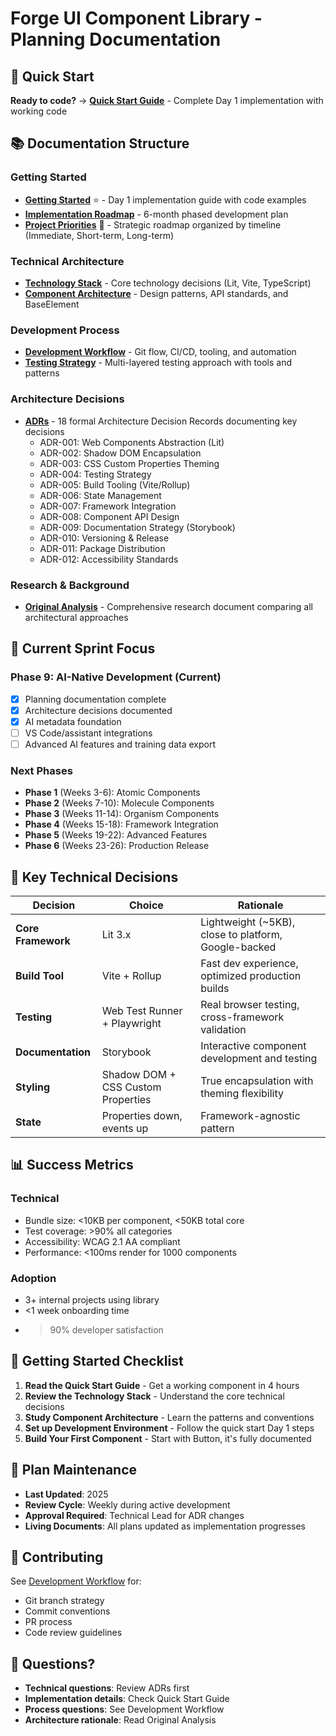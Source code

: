 # Forge UI Component Library - Planning Documentation

## 🚀 Quick Start
**Ready to code?** → **[Quick Start Guide](./quick-start-guide.md)** - Complete Day 1 implementation with working code

## 📚 Documentation Structure

### Getting Started
- **[Getting Started](../docs/GETTING_STARTED.md)** ⭐ - Day 1 implementation guide with code examples
- **[Implementation Roadmap](./implementation-roadmap.md)** - 6-month phased development plan
- **[Project Priorities](./priorities/README.md)** 🎯 - Strategic roadmap organized by timeline (Immediate, Short-term, Long-term)

### Technical Architecture
- **[Technology Stack](./architecture/technology-stack.md)** - Core technology decisions (Lit, Vite, TypeScript)
- **[Component Architecture](./architecture/component-architecture.md)** - Design patterns, API standards, and BaseElement

### Development Process
- **[Development Workflow](./process/development-workflow.md)** - Git flow, CI/CD, tooling, and automation
- **[Testing Strategy](./architecture/testing-strategy.md)** - Multi-layered testing approach with tools and patterns

### Architecture Decisions
- **[ADRs](./adrs/)** - 18 formal Architecture Decision Records documenting key decisions
  - ADR-001: Web Components Abstraction (Lit)
  - ADR-002: Shadow DOM Encapsulation
  - ADR-003: CSS Custom Properties Theming
  - ADR-004: Testing Strategy
  - ADR-005: Build Tooling (Vite/Rollup)
  - ADR-006: State Management
  - ADR-007: Framework Integration
  - ADR-008: Component API Design
  - ADR-009: Documentation Strategy (Storybook)
  - ADR-010: Versioning & Release
  - ADR-011: Package Distribution
  - ADR-012: Accessibility Standards

### Research & Background
- **[Original Analysis](./research/original-analysis.md)** - Comprehensive research document comparing all architectural approaches

## 🎯 Current Sprint Focus

### Phase 9: AI-Native Development (Current)
- [x] Planning documentation complete
- [x] Architecture decisions documented
- [x] AI metadata foundation
- [ ] VS Code/assistant integrations
- [ ] Advanced AI features and training data export

### Next Phases
- **Phase 1** (Weeks 3-6): Atomic Components
- **Phase 2** (Weeks 7-10): Molecule Components  
- **Phase 3** (Weeks 11-14): Organism Components
- **Phase 4** (Weeks 15-18): Framework Integration
- **Phase 5** (Weeks 19-22): Advanced Features
- **Phase 6** (Weeks 23-26): Production Release

## 🔑 Key Technical Decisions

| Decision | Choice | Rationale |
|----------|--------|-----------|
| **Core Framework** | Lit 3.x | Lightweight (~5KB), close to platform, Google-backed |
| **Build Tool** | Vite + Rollup | Fast dev experience, optimized production builds |
| **Testing** | Web Test Runner + Playwright | Real browser testing, cross-framework validation |
| **Documentation** | Storybook | Interactive component development and testing |
| **Styling** | Shadow DOM + CSS Custom Properties | True encapsulation with theming flexibility |
| **State** | Properties down, events up | Framework-agnostic pattern |

## 📊 Success Metrics

### Technical
- Bundle size: <10KB per component, <50KB total core
- Test coverage: >90% all categories
- Accessibility: WCAG 2.1 AA compliant
- Performance: <100ms render for 1000 components

### Adoption
- 3+ internal projects using library
- <1 week onboarding time
- >90% developer satisfaction

## 🚦 Getting Started Checklist

1. **Read the Quick Start Guide** - Get a working component in 4 hours
2. **Review the Technology Stack** - Understand the core technical decisions
3. **Study Component Architecture** - Learn the patterns and conventions
4. **Set up Development Environment** - Follow the quick start Day 1 steps
5. **Build Your First Component** - Start with Button, it's fully documented

## 📝 Plan Maintenance

- **Last Updated**: 2025
- **Review Cycle**: Weekly during active development
- **Approval Required**: Technical Lead for ADR changes
- **Living Documents**: All plans updated as implementation progresses

## 🤝 Contributing

See [Development Workflow](./process/development-workflow.md) for:
- Git branch strategy
- Commit conventions
- PR process
- Code review guidelines

## 💬 Questions?

- **Technical questions**: Review ADRs first
- **Implementation details**: Check Quick Start Guide
- **Process questions**: See Development Workflow
- **Architecture rationale**: Read Original Analysis
